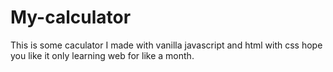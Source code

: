 # My-calculator
This is some caculator I made with vanilla javascript and html with css
hope you like it
only learning web for like a month.
